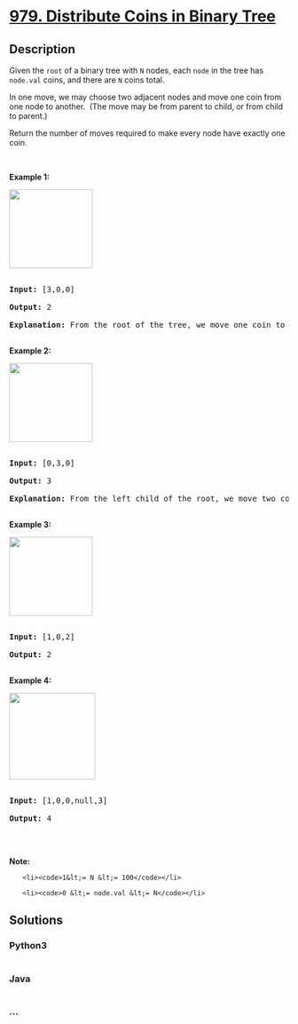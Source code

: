 # [979. Distribute Coins in Binary Tree](https://leetcode.com/problems/distribute-coins-in-binary-tree)

## Description
<p>Given the <code>root</code> of a binary tree with <code>N</code> nodes, each <code>node</code>&nbsp;in the tree has <code>node.val</code> coins, and there are <code>N</code> coins total.</p>



<p>In one move, we may choose two adjacent nodes and move one coin from one node to another.&nbsp; (The move may be from parent to child, or from child to parent.)</p>



<p>Return the number of moves required to make every node have exactly one coin.</p>



<p>&nbsp;</p>



<div>

<p><strong>Example 1:</strong></p>



<p><strong><img alt="" src="https://assets.leetcode.com/uploads/2019/01/18/tree1.png" style="width: 150px; height: 142px;" /></strong></p>



<pre>

<strong>Input: </strong><span id="example-input-1-1">[3,0,0]</span>

<strong>Output: </strong><span id="example-output-1">2</span>

<strong>Explanation: </strong>From the root of the tree, we move one coin to its left child, and one coin to its right child.

</pre>



<div>

<p><strong>Example 2:</strong></p>



<p><strong><img alt="" src="https://assets.leetcode.com/uploads/2019/01/18/tree2.png" style="width: 150px; height: 142px;" /></strong></p>



<pre>

<strong>Input: </strong><span id="example-input-2-1">[0,3,0]</span>

<strong>Output: </strong><span id="example-output-2">3</span>

<strong>Explanation: </strong>From the left child of the root, we move two coins to the root [taking two moves].  Then, we move one coin from the root of the tree to the right child.

</pre>



<div>

<p><strong>Example 3:</strong></p>



<p><strong><img alt="" src="https://assets.leetcode.com/uploads/2019/01/18/tree3.png" style="width: 150px; height: 142px;" /></strong></p>



<pre>

<strong>Input: </strong><span id="example-input-3-1">[1,0,2]</span>

<strong>Output: </strong><span id="example-output-3">2</span>

</pre>



<div>

<p><strong>Example 4:</strong></p>



<p><strong><img alt="" src="https://assets.leetcode.com/uploads/2019/01/18/tree4.png" style="width: 155px; height: 156px;" /></strong></p>



<pre>

<strong>Input: </strong><span id="example-input-4-1">[1,0,0,null,3]</span>

<strong>Output: </strong><span id="example-output-4">4</span>

</pre>



<p>&nbsp;</p>



<p><strong><span>Note:</span></strong></p>



<ol>

	<li><code>1&lt;= N &lt;= 100</code></li>

	<li><code>0 &lt;= node.val &lt;= N</code></li>

</ol>

</div>

</div>

</div>

</div>


## Solutions


<!-- tabs:start -->

### **Python3**

```python

```

### **Java**

```java

```

### **...**
```

```

<!-- tabs:end -->